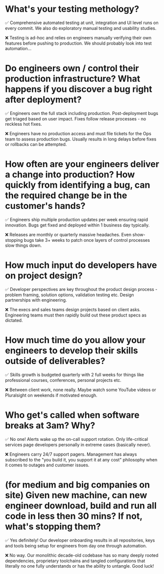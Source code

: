 # What's your testing methology?

✅ Comprehensive automated testing at unit, integration and UI level runs on every commit. We also do exploratory manual testing and usability studies.

❌ Testing is ad-hoc and relies on engineers manually verifying their own features before pushing to production. We should probably look into test automation...

# Do engineers own / control their production infrastructure? What happens if you discover a bug right after deployment?

✅ Engineers own the full stack including production. Post-deployment bugs get triaged based on user impact. Fixes follow release processes - no reckless hot fixes.

❌ Engineers have no production access and must file tickets for the Ops team to assess production bugs. Usually results in long delays before fixes or rollbacks can be attempted.

# How often are your engineers deliver a change into production? How quickly from identifying a bug, can the required change be in the customer's hands?

✅ Engineers ship multiple production updates per week ensuring rapid innovation. Bugs get fixed and deployed within 1 business day typically.

❌ Releases are monthly or quarterly massive headaches. Even show-stopping bugs take 3+ weeks to patch once layers of control processes slow things down.

# How much input do developers have on project design?

✅ Developer perspectives are key throughout the product design process - problem framing, solution options, validation testing etc. Design partnerships with engineering.

❌ The execs and sales teams design projects based on client asks. Engineering teams must then rapidly build out these product specs as dictated.

# How much time do you allow your engineers to develop their skills outside of deliverables?

✅ Skills growth is budgeted quarterly with 2 full weeks for things like professional courses, conferences, personal projects etc.

❌ Between client work, none really. Maybe watch some YouTube videos or Pluralsight on weekends if motivated enough.

# Who get's called when software breaks at 3am? Why?

✅ No one! Alerts wake up the on-call support rotation. Only life-critical services page developers personally in extreme cases (basically never).

❌ Engineers carry 24/7 support pagers. Management has always subscribed to the "you build it, you support it at any cost" philosophy when it comes to outages and customer issues.

# (for medium and big companies on site) Given new machine, can new engineer download, build and run all code in less then 30 mins? If not, what's stopping them?

✅ Yes definitely! Our developer onboarding results in all repositories, keys and tools being setup for engineers from day one through automation.

❌ No way. Our monolithic decade-old codebase has so many deeply rooted dependencies, proprietary toolchains and tangled configurations that literally no one fully understands or has the ability to untangle. Good luck!
